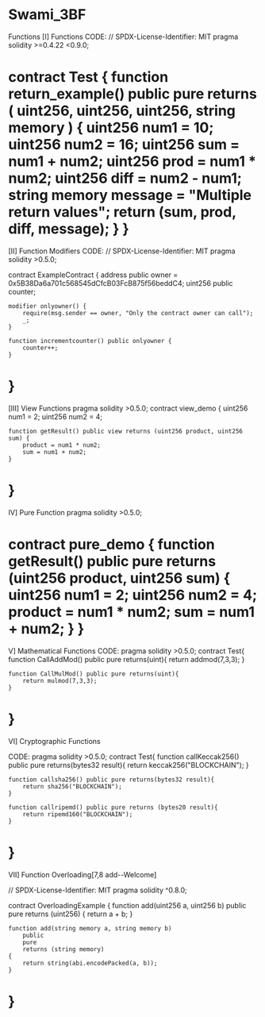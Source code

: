 # Swami_3BF
Functions
[I] Functions
CODE:
// SPDX-License-Identifier: MIT 
pragma solidity >=0.4.22 <0.9.0;

contract Test {
    function return_example() 
        public
        pure
        returns (
            uint256, 
            uint256, 
            uint256,
            string memory
        )
    {
        uint256 num1 = 10; 
        uint256 num2 = 16;
        uint256 sum = num1 + num2; 
        uint256 prod = num1 * num2; 
        uint256 diff = num2 - num1;
        string memory message = "Multiple return values"; return (sum, prod, diff, message);
    }
}
====
 [II] Function Modifiers
CODE:
// SPDX-License-Identifier: MIT 
pragma solidity >0.5.0;

contract ExampleContract {
    address public owner = 0x5B38Da6a701c568545dCfcB03FcB875f56beddC4; 
    uint256 public counter;

    modifier onlyowner() {
        require(msg.sender == owner, "Only the contract owner can call");
        _;
    }

    function incrementcounter() public onlyowner { 
        counter++;
    }
}
===================================================
 [III] View Functions
pragma solidity >0.5.0;
contract view_demo { 
    uint256 num1 = 2; 
    uint256 num2 = 4;

    function getResult() public view returns (uint256 product, uint256 sum) { 
        product = num1 * num2;
        sum = num1 + num2;
    }
}
=================================================
IV] Pure Function
pragma solidity >0.5.0;

contract pure_demo {
    function getResult() public pure returns (uint256 product, uint256 sum) { 
        uint256 num1 = 2;
        uint256 num2 = 4;
        product = num1 * num2; sum = num1 + num2;
    }
}
===============================
 V] Mathematical Functions
CODE:
pragma solidity >0.5.0; 
contract Test{
    function CallAddMod() public pure returns(uint){ 
        return addmod(7,3,3);
    }

    function CallMulMod() public pure returns(uint){ 
        return mulmod(7,3,3);
    }
}
============================
 VI] Cryptographic Functions

CODE:
pragma solidity >0.5.0; 
contract Test{
    function callKeccak256() public pure returns(bytes32 result){ 
        return keccak256("BLOCKCHAIN");
    }

    function callsha256() public pure returns(bytes32 result){ 
        return sha256("BLOCKCHAIN");
    }

    function callripemd() public pure returns (bytes20 result){ 
        return ripemd160("BLOCKCHAIN");
    }
}
=======================================
VII] Function Overloading[7,8  add--Welcome]

// SPDX-License-Identifier: MIT 
pragma solidity ^0.8.0;

contract OverloadingExample {
    function add(uint256 a, uint256 b) public pure returns (uint256) { 
        return a + b;
    }

    function add(string memory a, string memory b) 
        public
        pure
        returns (string memory)
    {
        return string(abi.encodePacked(a, b));
    }
}
=============================

